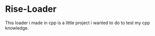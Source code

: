 # Rise-Loader
This loader i made in cpp is a little project i wanted to do to test my cpp knowledge. 
